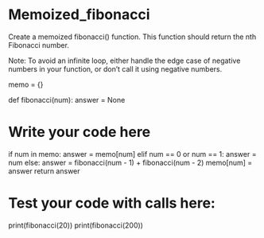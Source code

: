 # Memoized_fibonacci

Create a memoized fibonacci() function. This function should return the nth Fibonacci number.

Note: To avoid an infinite loop, either handle the edge case of negative numbers in your function, or don’t call it using negative numbers.

memo = {}

def fibonacci(num):
  answer = None
  # Write your code here
  if num in memo:
    answer = memo[num]
  elif num == 0 or num == 1:
    answer = num
  else:
    answer = fibonacci(num - 1) + fibonacci(num - 2)
    memo[num] = answer
  return answer

# Test your code with calls here:
print(fibonacci(20))
print(fibonacci(200))
